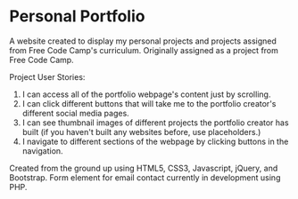 # Personal Portfolio

A website created to display my personal projects and projects assigned from Free Code Camp's curriculum. Originally assigned as a project from Free Code Camp.

Project User Stories:
<ol>
  <li>I can access all of the portfolio webpage's content just by scrolling.</li>
  <li>I can click different buttons that will take me to the portfolio creator's different social media pages.</li>
  <li>I can see thumbnail images of different projects the portfolio creator has built (if you haven't built any websites before, use placeholders.)</li>
  <li>I navigate to different sections of the webpage by clicking buttons in the navigation.</li>
</ol>

Created from the ground up using HTML5, CSS3, Javascript, jQuery, and Bootstrap. Form element for email contact currently in development using PHP.
